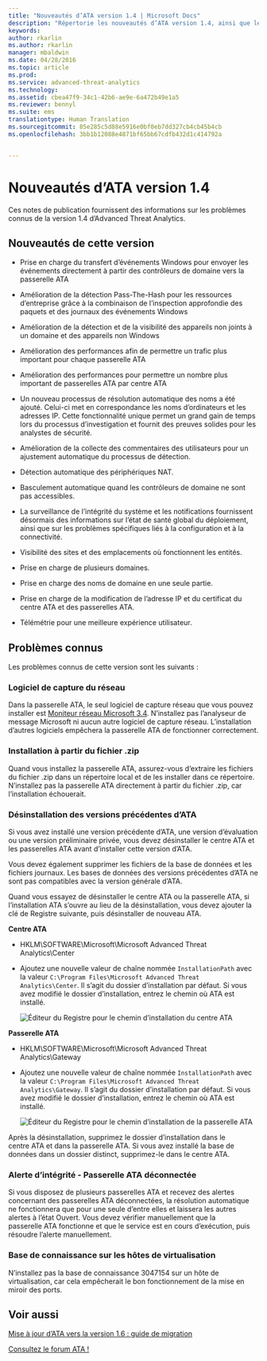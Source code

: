 ```yaml
---
title: "Nouveautés d’ATA version 1.4 | Microsoft Docs"
description: "Répertorie les nouveautés d’ATA version 1.4, ainsi que les problèmes connus"
keywords: 
author: rkarlin
ms.author: rkarlin
manager: mbaldwin
ms.date: 04/28/2016
ms.topic: article
ms.prod: 
ms.service: advanced-threat-analytics
ms.technology: 
ms.assetid: cbea47f9-34c1-42b6-ae9e-6a472b49e1a5
ms.reviewer: bennyl
ms.suite: ems
translationtype: Human Translation
ms.sourcegitcommit: 85e285c5d88e5916e0bf0eb7dd327cb4cb45b4cb
ms.openlocfilehash: 3bb1b12088e4871bf65bb67cdfb432d1c414792a


---
```


# <a name="what39s-new-in-ata-version-14"></a>Nouveautés d’ATA version 1.4
Ces notes de publication fournissent des informations sur les problèmes connus de la version 1.4 d’Advanced Threat Analytics.

## <a name="whats-new-in-this-version"></a>Nouveautés de cette version

-   Prise en charge du transfert d’événements Windows pour envoyer les événements directement à partir des contrôleurs de domaine vers la passerelle ATA

-   Amélioration de la détection Pass-The-Hash pour les ressources d’entreprise grâce à la combinaison de l’inspection approfondie des paquets et des journaux des événements Windows

-   Amélioration de la détection et de la visibilité des appareils non joints à un domaine et des appareils non Windows

-   Amélioration des performances afin de permettre un trafic plus important pour chaque passerelle ATA

-   Amélioration des performances pour permettre un nombre plus important de passerelles ATA par centre ATA

-   Un nouveau processus de résolution automatique des noms a été ajouté. Celui-ci met en correspondance les noms d’ordinateurs et les adresses IP. Cette fonctionnalité unique permet un grand gain de temps lors du processus d’investigation et fournit des preuves solides pour les analystes de sécurité.

-   Amélioration de la collecte des commentaires des utilisateurs pour un ajustement automatique du processus de détection.

-   Détection automatique des périphériques NAT.

-   Basculement automatique quand les contrôleurs de domaine ne sont pas accessibles.

-   La surveillance de l’intégrité du système et les notifications fournissent désormais des informations sur l’état de santé global du déploiement, ainsi que sur les problèmes spécifiques liés à la configuration et à la connectivité.

-   Visibilité des sites et des emplacements où fonctionnent les entités.

-   Prise en charge de plusieurs domaines.

-   Prise en charge des noms de domaine en une seule partie.

-   Prise en charge de la modification de l’adresse IP et du certificat du centre ATA et des passerelles ATA.

-   Télémétrie pour une meilleure expérience utilisateur.

## <a name="known-issues"></a>Problèmes connus
Les problèmes connus de cette version sont les suivants :

### <a name="network-capture-software"></a>Logiciel de capture du réseau
Dans la passerelle ATA, le seul logiciel de capture réseau que vous pouvez installer est [Moniteur réseau Microsoft 3.4](http://www.microsoft.com/download/details.aspx?id=4865). N’installez pas l’analyseur de message Microsoft ni aucun autre logiciel de capture réseau. L’installation d’autres logiciels empêchera la passerelle ATA de fonctionner correctement.

### <a name="installation-from-zip-file"></a>Installation à partir du fichier .zip
Quand vous installez la passerelle ATA, assurez-vous d’extraire les fichiers du fichier .zip dans un répertoire local et de les installer dans ce répertoire. N’installez pas la passerelle ATA directement à partir du fichier .zip, car l’installation échouerait.

### <a name="uninstalling-previous-versions-of-ata"></a>Désinstallation des versions précédentes d’ATA
Si vous avez installé une version précédente d’ATA, une version d’évaluation ou une version préliminaire privée, vous devez désinstaller le centre ATA et les passerelles ATA avant d’installer cette version d’ATA.

Vous devez également supprimer les fichiers de la base de données et les fichiers journaux. Les bases de données des versions précédentes d’ATA ne sont pas compatibles avec la version générale d’ATA.

Quand vous essayez de désinstaller le centre ATA ou la passerelle ATA, si l’installation ATA s’ouvre au lieu de la désinstallation, vous devez ajouter la clé de Registre suivante, puis désinstaller de nouveau ATA.

**Centre ATA**

-   HKLM\SOFTWARE\Microsoft\Microsoft Advanced Threat Analytics\Center

-   Ajoutez une nouvelle valeur de chaîne nommée `InstallationPath` avec la valeur `C:\Program Files\Microsoft Advanced Threat Analytics\Center`. Il s’agit du dossier d’installation par défaut. Si vous avez modifié le dossier d’installation, entrez le chemin où ATA est installé.

    ![Éditeur du Registre pour le chemin d’installation du centre ATA](media/ATA-uninstall-center-bug.jpg)

**Passerelle ATA**

-   HKLM\SOFTWARE\Microsoft\Microsoft Advanced Threat Analytics\Gateway

-   Ajoutez une nouvelle valeur de chaîne nommée `InstallationPath` avec la valeur `C:\Program Files\Microsoft Advanced Threat Analytics\Gateway`. Il s’agit du dossier d’installation par défaut.  Si vous avez modifié le dossier d’installation, entrez le chemin où ATA est installé.

    ![Éditeur du Registre pour le chemin d’installation de la passerelle ATA](media/ATA-GW-uninstall-bug.jpg)

Après la désinstallation, supprimez le dossier d’installation dans le centre ATA et dans la passerelle ATA.  Si vous avez installé la base de données dans un dossier distinct, supprimez-le dans le centre ATA.

### <a name="health-alert---disconnected-ata-gateway"></a>Alerte d’intégrité - Passerelle ATA déconnectée
Si vous disposez de plusieurs passerelles ATA et recevez des alertes concernant des passerelles ATA déconnectées, la résolution automatique ne fonctionnera que pour une seule d’entre elles et laissera les autres alertes à l’état Ouvert. Vous devez vérifier manuellement que la passerelle ATA fonctionne et que le service est en cours d’exécution, puis résoudre l’alerte manuellement.

### <a name="kb-on-virtualization-host"></a>Base de connaissance sur les hôtes de virtualisation
N’installez pas la base de connaissance 3047154 sur un hôte de virtualisation, car cela empêcherait le bon fonctionnement de la mise en miroir des ports.

## <a name="see-also"></a>Voir aussi

[Mise à jour d’ATA vers la version 1.6 : guide de migration](ata-update-1.6-migration-guide.md)

[Consultez le forum ATA !](https://social.technet.microsoft.com/Forums/security/home?forum=mata)


<!--HONumber=Jan17_HO1-->


